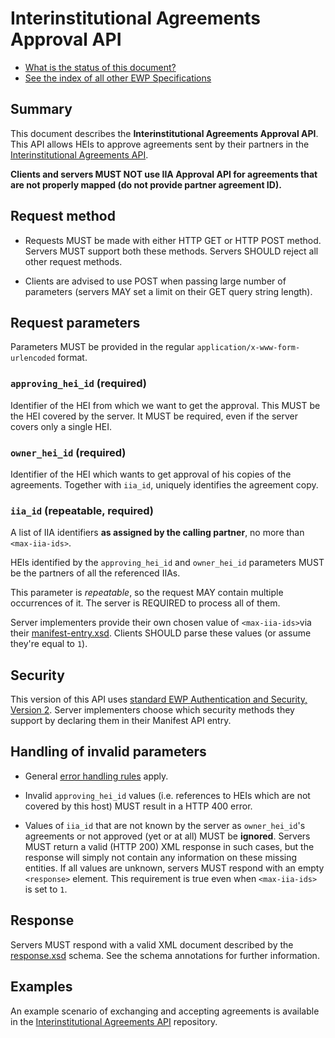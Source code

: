 Interinstitutional Agreements Approval API
==========================================

* [What is the status of this document?][statuses]
* [See the index of all other EWP Specifications][develhub]


Summary
-------

This document describes the **Interinstitutional Agreements Approval API**.
This API allows HEIs to approve agreements sent by their partners
in the [Interinstitutional Agreements API][iias-api].

**Clients and servers MUST NOT use IIA Approval API for agreements
that are not properly mapped (do not provide partner agreement ID).**


Request method
--------------

 * Requests MUST be made with either HTTP GET or HTTP POST method. Servers MUST
   support both these methods. Servers SHOULD reject all other request methods.

 * Clients are advised to use POST when passing large number of parameters
   (servers MAY set a limit on their GET query string length).


Request parameters
------------------

Parameters MUST be provided in the regular `application/x-www-form-urlencoded`
format.


### `approving_hei_id` (required)

Identifier of the HEI from which we want to get the approval.
This MUST be the HEI covered by the server. It MUST be required, even if the server
covers only a single HEI.


### `owner_hei_id` (required)

Identifier of the HEI which wants to get approval of his copies of the agreements.
Together with `iia_id`, uniquely identifies the agreement copy.


### `iia_id` (repeatable, required)

A list of IIA identifiers **as assigned by the calling partner**, no more than
`<max-iia-ids>`.

HEIs identified by the `approving_hei_id` and `owner_hei_id` parameters
MUST be the partners of all the referenced IIAs.

This parameter is *repeatable*, so the request MAY contain multiple occurrences
of it. The server is REQUIRED to process all of them.

Server implementers provide their own chosen value of `<max-iia-ids>`via their
[manifest-entry.xsd](manifest-entry.xsd). Clients SHOULD parse these values
(or assume they're equal to `1`).


Security
--------

This version of this API uses [standard EWP Authentication and Security, Version 2][sec-v2].
Server implementers choose which security methods they support by declaring them
in their Manifest API entry.


Handling of invalid parameters
------------------------------

 * General [error handling rules][error-handling] apply.

 * Invalid `approving_hei_id` values (i.e. references to HEIs which are not covered by
   this host) MUST result in a HTTP 400 error.

 * Values of `iia_id` that are not known by the server as `owner_hei_id`'s agreements
   or not approved (yet or at all) MUST be **ignored**.
   Servers MUST return a valid (HTTP 200) XML response in such cases, but the
   response will simply not contain any information on these missing entities.
   If all values are unknown, servers MUST respond with an empty `<response>`
   element. This requirement is true even when `<max-iia-ids>` is set to `1`.


Response
--------

Servers MUST respond with a valid XML document described by the
[response.xsd](response.xsd) schema. See the schema annotations for further
information.


Examples
--------

An example scenario of exchanging and accepting agreements is available
in the [Interinstitutional Agreements API][iias-api] repository.


[develhub]: http://developers.erasmuswithoutpaper.eu/
[error-handling]: https://github.com/erasmus-without-paper/ewp-specs-architecture#error-handling
[iias-api]: https://github.com/erasmus-without-paper/ewp-specs-api-iias
[statuses]: https://github.com/erasmus-without-paper/ewp-specs-management#statuses
[sec-v2]: https://github.com/erasmus-without-paper/ewp-specs-sec-intro/tree/stable-v2
